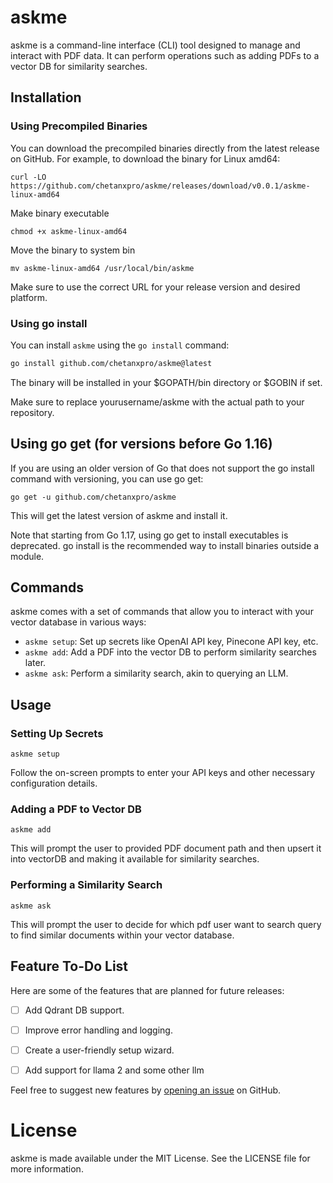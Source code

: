 # askme 

askme is a command-line interface (CLI) tool designed to manage and interact with PDF data. It can perform operations such as adding PDFs to a vector DB for similarity searches.

## Installation

### Using Precompiled Binaries

You can download the precompiled binaries directly from the latest release on GitHub.
For example, to download the binary for Linux amd64:

```
curl -LO https://github.com/chetanxpro/askme/releases/download/v0.0.1/askme-linux-amd64
```

Make binary executable
```
chmod +x askme-linux-amd64
```
Move the binary to system bin
```
mv askme-linux-amd64 /usr/local/bin/askme
```
Make sure to use the correct URL for your release version and desired platform.

### Using go install

You can install `askme` using the `go install` command:

```bash
go install github.com/chetanxpro/askme@latest
```

The binary will be installed in your $GOPATH/bin directory or $GOBIN if set.

Make sure to replace yourusername/askme with the actual path to your repository.


## Using go get (for versions before Go 1.16)

If you are using an older version of Go that does not support the go install command with versioning, you can use go get:
```
go get -u github.com/chetanxpro/askme
```

This will get the latest version of askme and install it.

Note that starting from Go 1.17, using go get to install executables is deprecated. go install is the recommended way to install binaries outside a module.

## Commands

askme comes with a set of commands that allow you to interact with your vector database in various ways:

- `askme setup`: Set up secrets like OpenAI API key, Pinecone API key, etc.
- `askme add`: Add a PDF into the vector DB to perform similarity searches later.
- `askme ask`: Perform a similarity search, akin to querying an LLM.


## Usage

### Setting Up Secrets
```askme setup```

Follow the on-screen prompts to enter your API keys and other necessary configuration details.

### Adding a PDF to Vector DB

```askme add```

This will prompt the user to provided PDF document path and then upsert it into vectorDB and making it available for similarity searches.

### Performing a Similarity Search

```askme ask```

This will prompt the user to decide for which pdf user want to search query to find similar documents within your vector database.


## Feature To-Do List

Here are some of the features that are planned for future releases:

- [ ] Add Qdrant DB support.
- [ ] Improve error handling and logging.
- [ ] Create a user-friendly setup wizard.
- [ ] Add support for llama 2 and some other llm


Feel free to suggest new features by [opening an issue](https://github.com/chetanxpro/askme/issues) on GitHub.


# License

askme is made available under the MIT License. See the LICENSE file for more information.

